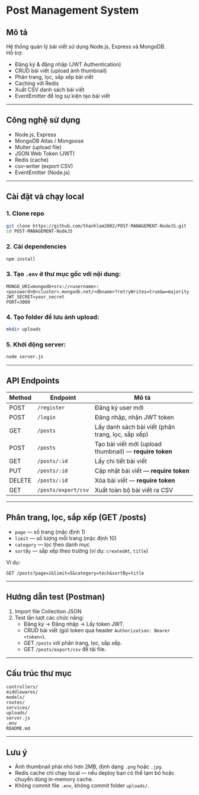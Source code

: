 # Post Management System

## Mô tả
Hệ thống quản lý bài viết sử dụng Node.js, Express và MongoDB.  
Hỗ trợ:
- Đăng ký & đăng nhập (JWT Authentication)
- CRUD bài viết (upload ảnh thumbnail)
- Phân trang, lọc, sắp xếp bài viết
- Caching với Redis
- Xuất CSV danh sách bài viết
- EventEmitter để log sự kiện tạo bài viết

---

## Công nghệ sử dụng
- Node.js, Express
- MongoDB Atlas / Mongoose
- Multer (upload file)
- JSON Web Token (JWT)
- Redis (cache)
- csv-writer (export CSV)
- EventEmitter (Node.js)

---

## Cài đặt và chạy local

### 1. Clone repo
```bash
git clone https://github.com/thanhlam2002/POST-MANAGEMENT-NodeJS.git
cd POST-MANAGEMENT-NodeJS
```

### 2. Cài dependencies
```bash
npm install
```

### 3. Tạo `.env` ở thư mục gốc với nội dung:
```env
MONGO_URI=mongodb+srv://<username>:<password>@<cluster>.mongodb.net/<dbname>?retryWrites=true&w=majority
JWT_SECRET=your_secret
PORT=3000
```

### 4. Tạo folder để lưu ảnh upload:
```bash
mkdir uploads
```

### 5. Khởi động server:
```bash
node server.js
```

---

## API Endpoints

| Method | Endpoint                | Mô tả                                              |
|--------|-------------------------|-----------------------------------------------------|
| POST   | `/register`             | Đăng ký user mới                                    |
| POST   | `/login`                | Đăng nhập, nhận JWT token                           |
| GET    | `/posts`                | Lấy danh sách bài viết (phân trang, lọc, sắp xếp)   |
| POST   | `/posts`                | Tạo bài viết mới (upload thumbnail) — **require token** |
| GET    | `/posts/:id`            | Lấy chi tiết bài viết                               |
| PUT    | `/posts/:id`            | Cập nhật bài viết — **require token**               |
| DELETE | `/posts/:id`            | Xóa bài viết   — **require token**                  |
| GET    | `/posts/export/csv`     | Xuất toàn bộ bài viết ra CSV                         |

---

## Phân trang, lọc, sắp xếp (GET /posts)
- `page` — số trang (mặc định 1)
- `limit` — số lượng mỗi trang (mặc định 10)
- `category` — lọc theo danh mục
- `sortBy` — sắp xếp theo trường (ví dụ: `createdAt`, `title`)

Ví dụ:
```
GET /posts?page=1&limit=5&category=tech&sortBy=title
```

---

## Hướng dẫn test (Postman)
1. Import file Collection JSON
2. Test lần lượt các chức năng:
   - Đăng ký → Đăng nhập → Lấy token JWT.
   - CRUD bài viết (gửi token qua header `Authorization: Bearer <token>`).
   - GET `/posts` với phân trang, lọc, sắp xếp.
   - GET `/posts/export/csv` để tải file.

---

## Cấu trúc thư mục

```
controllers/
middlewares/
models/
routes/
services/
uploads/
server.js
.env
README.md
```

---

## Lưu ý
- Ảnh thumbnail phải nhỏ hơn 2MB, định dạng `.png` hoặc `.jpg`.
- Redis cache chỉ chạy local — nếu deploy bạn có thể tạm bỏ hoặc chuyển dùng in-memory cache.
- Không commit file `.env`, không commit folder `uploads/`.
